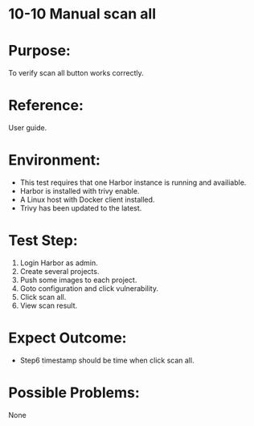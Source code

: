 10-10 Manual scan all
=======
# Purpose:
To verify scan all button works correctly.  

# Reference:
User guide.  

# Environment:
* This test requires that one Harbor instance is running and availiable.  
* Harbor is installed with trivy enable.  
* A Linux host with Docker client installed.  
* Trivy has been updated to the latest.  

# Test Step:
1. Login Harbor as admin.  
2. Create several projects.  
3. Push some images to each project.  
4. Goto configuration and click vulnerability.  
5. Click scan all.  
6. View scan result.  

# Expect Outcome:
* Step6 timestamp should be time when click scan all.  

# Possible Problems:
None
